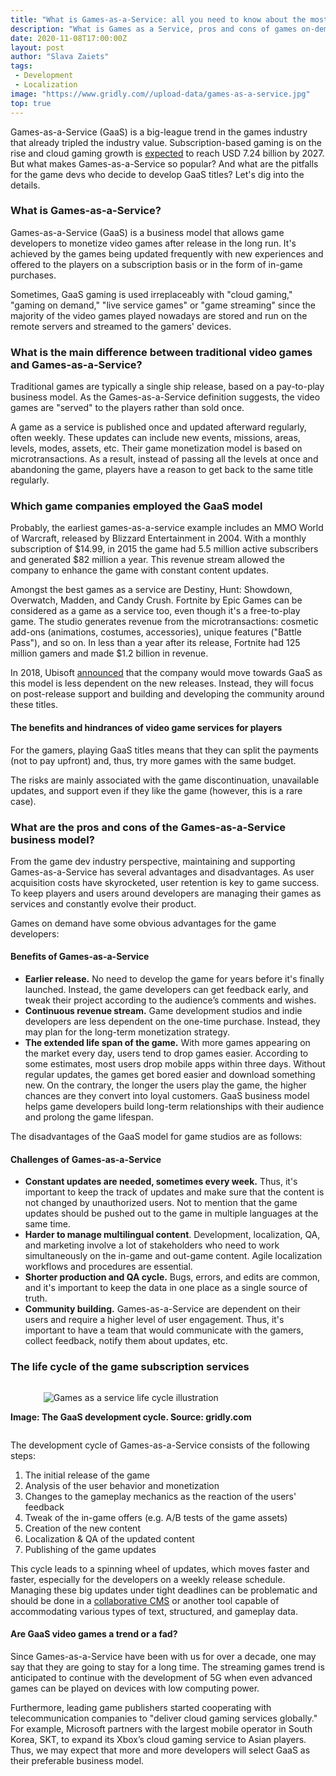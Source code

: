 ```yaml
---
title: "What is Games-as-a-Service: all you need to know about the most recent trend <br />in the games industry"
description: "What is Games as a Service, pros and cons of games on-demand, and<br />  how to successfully manage live service games"
date: 2020-11-08T17:00:00Z
layout: post
author: "Slava Zaiets"
tags: 
 - Development
 - Localization
image: "https://www.gridly.com//upload-data/games-as-a-service.jpg"
top: true
---
```

Games-as-a-Service (GaaS) is a big-league trend in the games industry that already tripled the industry value. Subscription-based gaming is on the rise and cloud gaming growth is [expected](https://markets.businessinsider.com/news/stocks/cloud-gaming-market-size-worth-7-24-billion-by-2027-cagr-47-9-grand-view-research-inc-1029507996#) to reach USD 7.24 billion by 2027. But what makes Games-as-a-Service so popular? And what are the pitfalls for the game devs who decide to develop GaaS titles? Let's dig into the details.

### What is Games-as-a-Service?

Games-as-a-Service (GaaS) is a business model that allows game developers to monetize video games after release in the long run. It's achieved by the games being updated frequently with new experiences and offered to the players on a subscription basis or in the form of in-game purchases.

Sometimes, GaaS gaming is used irreplaceably with "cloud gaming," "gaming on demand," "live service games" or "game streaming" since the majority of the video games played nowadays are stored and run on the remote servers and streamed to the gamers' devices. 

### What is the main difference between traditional video games and Games-as-a-Service?

Traditional games are typically a single ship release, based on a pay-to-play business model. As the Games-as-a-Service definition suggests, the video games are "served" to the players rather than sold once.

A game as a service is published once and updated afterward regularly, often weekly. These updates can include new events, missions, areas, levels, modes, assets, etc. Their game monetization model is based on microtransactions. As a result, instead of passing all the levels at once and abandoning the game, players have a reason to get back to the same title regularly. 

### Which game companies employed the GaaS model

Probably, the earliest games-as-a-service example includes an MMO World of Warcraft, released by Blizzard Entertainment in 2004. With a monthly subscription of $14.99, in 2015 the game had 5.5 million active subscribers and generated $82 million a year. This revenue stream allowed the company to enhance the game with constant content updates.

Amongst the best games as a service are Destiny, Hunt: Showdown, Overwatch, Madden, and Candy Crush. Fortnite by Epic Games can be considered as a game as a service too, even though it's a free-to-play game. The studio generates revenue from the microtransactions: cosmetic add-ons (animations, costumes, accessories), unique features ("Battle Pass"), and so on. In less than a year after its release, Fortnite had 125 million gamers and made $1.2 billion in revenue.

In 2018, Ubisoft [announced](https://venturebeat.com/2018/02/12/ubisoft-plans-to-make-fewer-games-after-a-decade-of-annual-releases/) that the company would move towards GaaS as this model is less dependent on the new releases. Instead, they will focus on post-release support and building and developing the community around these titles.

#### The benefits and hindrances of video game services for players

For the gamers, playing GaaS titles means that they can split the payments (not to pay upfront) and, thus, try more games with the same budget. 

The risks are mainly associated with the game discontinuation, unavailable updates, and support even if they like the game (however, this is a rare case).

### What are the pros and cons of the Games-as-a-Service business model?

From the game dev industry perspective, maintaining and supporting Games-as-a-Service has several advantages and disadvantages. As user acquisition costs have skyrocketed, user retention is key to game success. To keep players and users around developers are managing their games as services and constantly evolve their product.

Games on demand have some obvious advantages for the game developers:

#### Benefits of Games-as-a-Service

* **Earlier release.** No need to develop the game for years before it's finally launched. Instead, the game developers can get feedback early, and tweak their project according to the audience’s comments and wishes.
* **Continuous revenue stream.** Game development studios and indie developers are less dependent on the one-time purchase. Instead, they may plan for the long-term monetization strategy.
* **The extended life span of the game.** With more games appearing on the market every day, users tend to drop games easier. According to some estimates, most users drop mobile apps within three days. Without regular updates, the games get bored easier and download something new. On the contrary, the longer the users play the game, the higher chances are they convert into loyal customers. GaaS business model helps game developers build long-term relationships with their audience and prolong the game lifespan.

The disadvantages of the GaaS model for game studios are as follows:

#### Challenges of Games-as-a-Service

* **Constant updates are needed, sometimes every week.** Thus, it's important to keep the track of updates and make sure that the content is not changed by unauthorized users. Not to mention that the game updates should be pushed out to the game in multiple languages at the same time.
* **Harder to manage multilingual content**. Development, localization, QA, and marketing involve a lot of stakeholders who need to work simultaneously on the in-game and out-game content. Agile localization workflows and procedures are essential.
* **Shorter production and QA cycle.** Bugs, errors, and edits are common, and it's important to keep the data in one place as a single source of truth.
* **Community building.** Games-as-a-Service are dependent on their users and require a higher level of user engagement. Thus, it's important to have a team that would communicate with the gamers, collect feedback, notify them about updates, etc. 

### The life cycle of the game subscription services

 <div class="columns is-centered">

<center>

![Games as a service life cycle illustration](/upload-data/gaas-life-cycle.jpg "Games-as-a-service life cycle")

**Image: The GaaS development cycle. Source: gridly.com**

</center>

</div>

The development cycle of Games-as-a-Service consists of the following steps:

1. The initial release of the game
2. Analysis of the user behavior and monetization
3. Changes to the gameplay mechanics as the reaction of the users' feedback
4. Tweak of the in-game offers (e.g. A/B tests of the game assets)
5. Creation of the new content
6. Localization & QA of the updated content 
7. Publishing of the game updates

This cycle leads to a spinning wheel of updates, which moves faster and faster, especially for the developers on a weekly release schedule. Managing these big updates under tight deadlines can be problematic and should be done in a [collaborative CMS](https://www.gridly.com/blog/what-is-headless-cms/) or another tool capable of accommodating various types of text, structured, and gameplay data.

#### Are GaaS video games a trend or a fad?

Since Games-as-a-Service have been with us for over a decade, one may say that they are going to stay for a long time. The streaming games trend is anticipated to continue with the development of 5G when even advanced games can be played on devices with low computing power.

Furthermore, leading game publishers started cooperating with telecommunication companies to "deliver cloud gaming services globally." For example, Microsoft partners with the largest mobile operator in South Korea, SKT, to expand its Xbox’s cloud gaming service to Asian players. Thus, we may expect that more and more developers will select GaaS as their preferable business model.